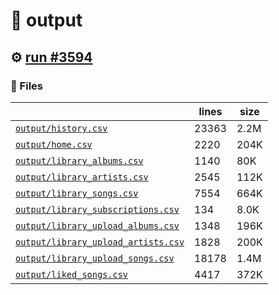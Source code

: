 # 📝  output 

## ⚙️ [run #3594](https://github.com/jwenerd/ytm-dl/actions/runs/13579717559)

### 📁 Files

|                                                                         |lines|size|
|-------------------------------------------------------------------------|-----|----|
|[`output/history.csv` ](output/history.csv)                              |23363|2.2M|
|[`output/home.csv` ](output/home.csv)                                    |2220 |204K|
|[`output/library_albums.csv` ](output/library_albums.csv)                |1140 |80K |
|[`output/library_artists.csv` ](output/library_artists.csv)              |2545 |112K|
|[`output/library_songs.csv` ](output/library_songs.csv)                  |7554 |664K|
|[`output/library_subscriptions.csv` ](output/library_subscriptions.csv)  |134  |8.0K|
|[`output/library_upload_albums.csv` ](output/library_upload_albums.csv)  |1348 |196K|
|[`output/library_upload_artists.csv` ](output/library_upload_artists.csv)|1828 |200K|
|[`output/library_upload_songs.csv` ](output/library_upload_songs.csv)    |18178|1.4M|
|[`output/liked_songs.csv` ](output/liked_songs.csv)                      |4417 |372K|